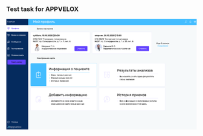 ### Test task for APPVELOX
<a href="https://github.com/ojenya/test-appvelox"><img src="https://raw.githubusercontent.com/ojenya/test-appvelox/master/img.png" title="Appvelox" alt="Appvelox"></a>
